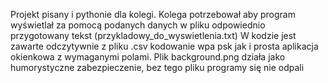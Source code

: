 Projekt pisany i pythonie dla kolegi. 
Kolega potrzebował aby program wyświetlał za pomocą podanych danych w pliku odpowiednio przygotowany tekst (przykladowy_do_wyswietlenia.txt)
W kodzie jest zawarte odczytywnie z pliku .csv kodowanie wpa psk jak i prosta aplikacja okienkowa z wymaganymi polami.
Plik background.png działa jako humorystyczne zabezpieczenie, bez tego pliku programy się nie odpali

